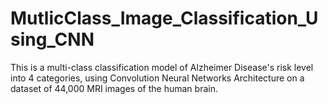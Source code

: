 # MutlicClass_Image_Classification_Using_CNN
This is a multi-class classification model of Alzheimer Disease's  risk level into 4 categories, using Convolution Neural Networks Architecture on a dataset of 44,000 MRI images of the human brain.

